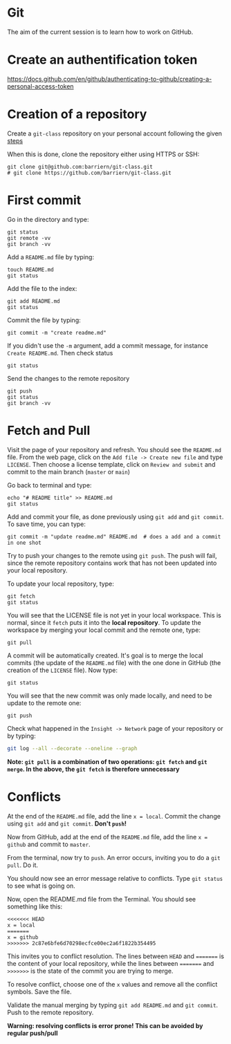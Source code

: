 # Git

The aim of the current session is to learn how to work on GitHub.

# Create an authentification token

https://docs.github.com/en/github/authenticating-to-github/creating-a-personal-access-token

# Creation of a repository

Create a `git-class` repository on your personal account following the given [steps](https://github.com/umr-marbec/git-training/tree/master/github)

When this is done, clone the repository either using HTTPS or SSH: 

```
git clone git@github.com:barriern/git-class.git 
# git clone https://github.com/barriern/git-class.git
```

# First commit

Go in the directory and type:

```
git status
git remote -vv
git branch -vv
```

Add a `README.md` file by typing:

```
touch README.md
git status
```

Add the file to the index:

```
git add README.md 
git status
```

Commit the file by typing:

```
git commit -m "create readme.md"
``` 

If you didn't use the `-m` argument, add a commit message, for instance `Create README.md`. Then check status

```
git status
``` 

Send the changes to the remote repository

```
git push
git status
git branch -vv
```

# Fetch and Pull

Visit the page of your repository and refresh. You should see the `README.md` file. From the web page, click on the `Add file -> Create new file` and type `LICENSE`. Then choose a license template, click on `Review and submit` and commit to the main branch (`master` or `main`)

Go back to terminal and type:

```
echo "# README title" >> README.md
git status
```

Add and commit your file, as done previously using `git add` and `git commit`. To save time, you can type:

```
git commit -m "update readme.md" README.md  # does a add and a commit in one shot
```

Try to push your changes to the remote using `git push`. The push will fail, since the remote repository contains work that has not been updated into your local repository.

To update your local repository, type:

```
git fetch
git status
```

You will see that the LICENSE file is not yet in your local workspace. This is normal, since it `fetch` puts it into the **local repository**. To update the workspace by merging your local commit and the remote one, type:

```
git pull
```

A commit will be automatically created. It's goal is to merge the local commits (the update of the `README.md` file) with the one done in GitHub (the creation of the `LICENSE` file). Now type:

```
git status
```

You will see that the new commit was only made locally, and need to be update to the remote one:

```
git push
```

Check what happened in the `Insight -> Network` page of your repository or by typing:

```bash
git log --all --decorate --oneline --graph
```

**Note: `git pull` is a combination of two operations: `git fetch` and `git merge`. In the above, the `git fetch` is therefore unnecessary**

# Conflicts

At the end of the `README.md` file, add the line `x = local`. Commit the change using `git add` and `git commit`. **Don't `push`!**

Now from GitHub, add at the end of the `README.md` file, add the line `x = github` and commit to `master`.

From the terminal, now try to `push`. An error occurs, inviting you to do a `git pull`. Do it.

You should now see an error message relative to conflicts. Type `git status` to see what is going on.

Now, open the README.md file from the Terminal. You should see something like this:

```
<<<<<<< HEAD
x = local
=======
x = github
>>>>>>> 2c87e6bfe6d70298ecfce00ec2a6f1822b354495
```

This invites you to conflict resolution. The lines between `HEAD` and `=======` is the content of your local repository, while the lines between 
`=======` and `>>>>>>>` is the state of the commit you are trying to merge.

To resolve conflict, choose one of the `x` values and remove all the conflict symbols. Save the file.

Validate the manual merging by typing `git add README.md` and `git commit`. Push to the remote repository.

**Warning: resolving conflicts is error prone! This can be avoided by regular push/pull**
